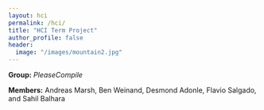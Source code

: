 ```yaml
---
layout: hci
permalink: /hci/
title: "HCI Term Project"
author_profile: false
header: 
  image: "/images/mountain2.jpg"
---
```


**Group:** *PleaseCompile*

**Members:** Andreas Marsh, Ben Weinand, Desmond Adonle, Flavio Salgado, and Sahil Balhara
